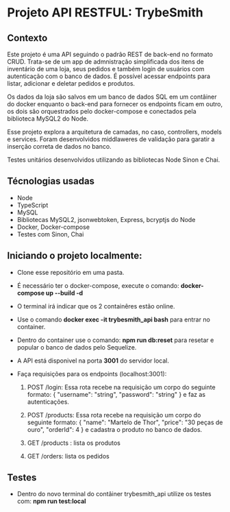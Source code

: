 # Projeto API RESTFUL: TrybeSmith

## Contexto

Este projeto é uma API seguindo o padrão REST de back-end no formato CRUD. Trata-se de um app de admnistração simplificada dos itens de inventário de uma loja, seus pedidos e também login de usuários com autenticação com o banco de dados. É possível acessar endpoints para listar, adicionar e deletar pedidos e produtos.

Os dados da loja são salvos em um banco de dados SQL em um contâiner do docker enquanto o back-end para fornecer os endpoints ficam em outro, os dois são orquestrados pelo docker-compose e conectados pela biblioteca MySQL2 do Node.

Esse projeto explora a arquitetura de camadas, no caso, controllers, models e services. Foram desenvolvidos middlaweres de validação para garatir a inserção correta de dados no banco.

Testes unitários desenvolvidos utilizando as bibliotecas Node Sinon e Chai.


## Técnologias usadas
- Node
- TypeScript
- MySQL
- Bibliotecas MySQL2, jsonwebtoken, Express, bcryptjs do Node
- Docker, Docker-compose
- Testes com Sinon, Chai

## Iniciando o projeto localmente:

- Clone esse repositório em uma pasta.
- É necessário ter o docker-compose, execute o comando: **docker-compose up --build -d**
- O terminal irá indicar que os 2 containêres estão online.
- Use o comando **docker exec -it trybesmith_api bash** para entrar no container.
- Dentro do container use o comando: **npm run db:reset** para resetar e popular o banco de dados pelo Sequelize.
- A API está disponivel na porta **3001** do servidor local.

- Faça requisições para os endpoints (localhost:3001):
    1. POST /login: Essa rota recebe na requisição um corpo do seguinte formato:
    {  "username": "string",  "password": "string" } e faz as autenticações.
    2. POST /products: Essa rota recebe na requisição um corpo do seguinte formato:
    {
  "name": "Martelo de Thor",
  "price": "30 peças de ouro",
  "orderId": 4
    } e cadastra o produto no banco de dados.
   
    3. GET /products : lista os produtos
    4. GET /orders: lista os pedidos
    

## Testes

- Dentro do novo terminal do contâiner trybesmith_api utilize os testes com: **npm run test:local**







